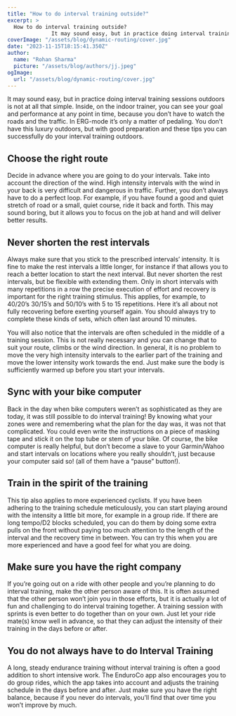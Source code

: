 ```yaml
---
title: "How to do interval training outside?"
excerpt: >
  How to do interval training outside?
              It may sound easy, but in practice doing interval training sessions outdoors is not at all that simple. Inside, on the indoor trainer, you can see your
coverImage: "/assets/blog/dynamic-routing/cover.jpg"
date: "2023-11-15T18:15:41.350Z"
author:
  name: "Rohan Sharma"
  picture: "/assets/blog/authors/jj.jpeg"
ogImage:
  url: "/assets/blog/dynamic-routing/cover.jpg"
---
```


It may sound easy, but in practice doing interval training sessions outdoors is not at all that simple. Inside, on the indoor trainer, you can see your goal and performance at any point in time, because you don’t have to watch the roads and the traffic. In ERG-mode it’s only a matter of pedaling. You don’t have this luxury outdoors, but with good preparation and these tips you can successfully do your interval training outdoors.


## Choose the right route

Decide in advance where you are going to do your intervals. Take into account the direction of the wind. High intensity intervals with the wind in your back is very difficult and dangerous in traffic. Further, you don’t always have to do a perfect loop. For example, if you have found a good and quiet stretch of road or a small, quiet course, ride it back and forth. This may sound boring, but it allows you to focus on the job at hand and will deliver better results.


## Never shorten the rest intervals

Always make sure that you stick to the prescribed intervals’ intensity. It is fine to make the rest intervals a little longer, for instance if that allows you to reach a better location to start the next interval. But never shorten the rest intervals, but be flexible with extending them. Only in short intervals with many repetitions in a row the precise execution of effort and recovery is important for the right training stimulus. This applies, for example, to 40/20’s 30/15’s and 50/10’s with 5 to 15 repetitions. Here it’s all about not fully recovering before exerting yourself again. You should always try to complete these kinds of sets, which often last around 10 minutes.


You will also notice that the intervals are often scheduled in the middle of a training session. This is not really necessary and you can change that to suit your route, climbs or the wind direction. In general, it is no problem to move the very high intensity intervals to the earlier part of the training and move the lower intensity work towards the end. Just make sure the body is sufficiently warmed up before you start your intervals.


## Sync with your bike computer

Back in the day when bike computers weren’t as sophisticated as they are today, it was still possible to do interval training! By knowing what your zones were and remembering what the plan for the day was, it was not that complicated. You could even write the instructions on a piece of masking tape and stick it on the top tube or stem of your bike. Of course, the bike computer is really helpful, but don’t become a slave to your Garmin/Wahoo and start intervals on locations where you really shouldn’t, just because your computer said so! (all of them have a “pause” button!).


## Train in the spirit of the training

This tip also applies to more experienced cyclists. If you have been adhering to the training schedule meticulously, you can start playing around with the intensity a little bit more, for example in a group ride. If there are long tempo/D2 blocks scheduled, you can do them by doing some extra pulls on the front without paying too much attention to the length of the interval and the recovery time in between. You can try this when you are more experienced and have a good feel for what you are doing.


## Make sure you have the right company

If you’re going out on a ride with other people and you’re planning to do interval training, make the other person aware of this. It is often assumed that the other person won’t join you in those efforts, but it is actually a lot of fun and challenging to do interval training together. A training session with sprints is even better to do together than on your own. Just let your ride mate(s) know well in advance, so that they can adjust the intensity of their training in the days before or after.


## You do not always have to do Interval Training

A long, steady endurance training without interval training is often a good addition to short intensive work. The EnduroCo app also encourages you to do group rides, which the app takes into account and adjusts the training schedule in the days before and after. Just make sure you have the right balance, because if you never do intervals, you’ll find that over time you won’t improve by much.
